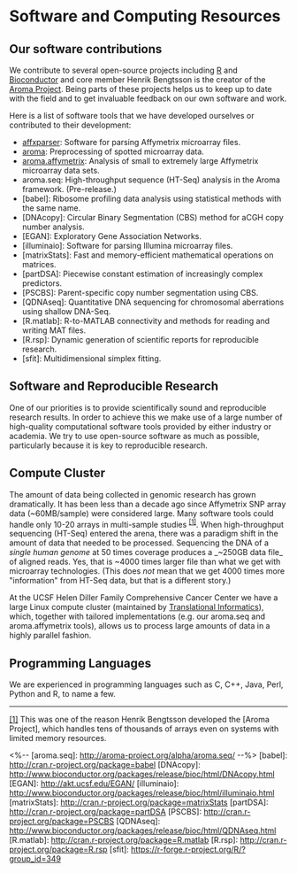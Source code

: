 # Software and Computing Resources

## Our software contributions 
We contribute to several open-source projects including [R] and
[Bioconductor] and core member Henrik Bengtsson is the creator of the
[Aroma Project].  Being parts of these projects helps us to keep up to
date with the field and to get invaluable feedback on our own software
and work.

Here is a list of software tools that we have developed ourselves or contributed to their development:

* [affxparser]: Software for parsing Affymetrix microarray files.
* [aroma]: Preprocessing of spotted microarray data.
* [aroma.affymetrix]: Analysis of small to extremely large Affymetrix microarray data sets.
* aroma.seq: High-throughput sequence (HT-Seq) analysis in the Aroma framework.  (Pre-release.)
* [babel]: Ribosome profiling data analysis using statistical
  methods with the same name.
* [DNAcopy]: Circular Binary Segmentation (CBS) method for aCGH copy
  number analysis.
* [EGAN]: Exploratory Gene Association Networks.
* [illuminaio]: Software for parsing Illumina microarray files.
* [matrixStats]: Fast and memory-efficient mathematical operations on matrices.
* [partDSA]: Piecewise constant estimation of increasingly complex predictors.
* [PSCBS]: Parent-specific copy number segmentation using CBS.
* [QDNAseq]: Quantitative DNA sequencing for chromosomal aberrations using shallow DNA-Seq.
* [R.matlab]: R-to-MATLAB connectivity and methods for reading and writing MAT files.
* [R.rsp]: Dynamic generation of scientific reports for reproducible research.
* [sfit]: Multidimensional simplex fitting.

## Software and Reproducible Research 
One of our priorities is to provide scientifically sound and
reproducible research results.  In order to achieve this we make use
of a large number of high-quality computational software tools
provided by either industry or academia.  We try to use
open-source software as much as possible, particularly because it is
key to reproducible research.

## Compute Cluster 
The amount of data being collected in genomic research has grown
dramatically.  It has been less than a decade ago since Affymetrix SNP
array data (~60MB/sample) were considered large.  Many software tools
could handle only 10-20 arrays in multi-sample studies&nbsp;<sup><a
href="#fn1" id="r1">[1]</a></sup>.  When high-throughput sequencing
(HT-Seq) entered the arena, there was a paradigm shift in the amount
of data that needed to be processed.  Sequencing the DNA of a _single
human genome_ at 50 times coverage produces a _~250GB data file_ of
aligned reads.  Yes, that is ~4000 times larger file than what we
get with microarray technologies.  (This does _not_ mean that we get
4000 times more "information" from HT-Seq data, but that is a
different story.)

At the UCSF Helen Diller Family Comprehensive Cancer Center we have a
large Linux compute cluster (maintained by [Translational
Informatics]), which, together with tailored implementations (e.g. our
aroma.seq and aroma.affymetrix tools), allows us to process large
amounts of data in a highly parallel fashion.

## Programming Languages 
We are experienced in programming languages such as C, C++, Java,
Perl, Python and R, to name a few.



----------------------------------------
<p id="fn1"><a href="#r1">[1]</a>
This was one of the reason Henrik Bengtsson developed the
[Aroma Project], which handles tens of thousands of arrays even on
systems with limited memory resources.


[R]: http://www.r-project.org/
[Bioconductor]: http://www.bioconductor.org/
[Aroma Project]: http://www.aroma-project.org/

[affxparser]: http://www.bioconductor.org/packages/release/bioc/html/affxparser.html
[aroma]: http://www.aroma-project.org/packages/aroma/
[aroma.affymetrix]: http://cran.r-project.org/package=aroma.affymetrix
<%-- [aroma.seq]: http://aroma-project.org/alpha/aroma.seq/ --%>
[babel]: http://cran.r-project.org/package=babel
[DNAcopy]: http://www.bioconductor.org/packages/release/bioc/html/DNAcopy.html
[EGAN]: http://akt.ucsf.edu/EGAN/
[illuminaio]: http://www.bioconductor.org/packages/release/bioc/html/illuminaio.html
[matrixStats]: http://cran.r-project.org/package=matrixStats
[partDSA]: http://cran.r-project.org/package=partDSA
[PSCBS]: http://cran.r-project.org/package=PSCBS
[QDNAseq]: http://www.bioconductor.org/packages/release/bioc/html/QDNAseq.html
[R.matlab]: http://cran.r-project.org/package=R.matlab
[R.rsp]: http://cran.r-project.org/package=R.rsp
[sfit]: https://r-forge.r-project.org/R/?group_id=349

[Translational Informatics]: http://cancer.ucsf.edu/research/cores/translational-informatics
